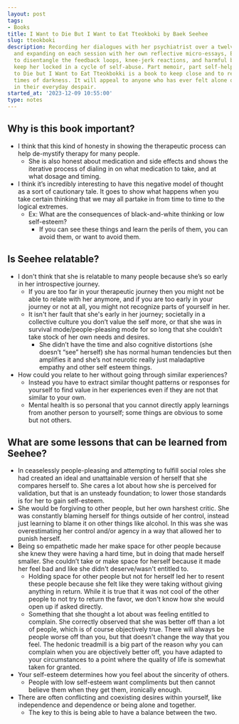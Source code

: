 ```yaml
---
layout: post
tags:
- Books
title: I Want to Die But I Want to Eat Tteokboki by Baek Seehee
slug: tteokboki
description: Recording her dialogues with her psychiatrist over a twelve-week period,
  and expanding on each session with her own reflective micro-essays, Baek begins
  to disentangle the feedback loops, knee-jerk reactions, and harmful behaviors that
  keep her locked in a cycle of self-abuse. Part memoir, part self-help book, I Want
  to Die but I Want to Eat Tteokbokki is a book to keep close and to reach for in
  times of darkness. It will appeal to anyone who has ever felt alone or unjustified
  in their everyday despair.
started_at: '2023-12-09 10:55:00'
type: notes
---
```


## Why is this book important?
* I think that this kind of honesty in showing the therapeutic process can help de-mystify therapy for many people.
    * She is also honest about medication and side effects and shows the iterative process of dialing in on what medication to take, and at what dosage and timing.
* I think it’s incredibly interesting to have this negative model of thought as a sort of cautionary tale. It goes to show what happens when you take certain thinking that we may all partake in from time to time to the logical extremes.
    * Ex: What are the consequences of black-and-white thinking or low self-esteem? 
        * If you can see these things and learn the perils of them, you can avoid them, or want to avoid them. 

## Is Seehee relatable?
* I don't think that she is relatable to many people because she’s so early in her introspective journey.
    * If you are too far in your therapeutic journey then you might not be able to relate with her anymore, and if you are too early in your journey or not at all, you might not recognize parts of yourself in her.
    * It isn't her fault that she's early in her journey; societally in a collective culture you don’t value the self more, or that she was in survival mode/people-pleasing mode for so long that she couldn’t take stock of her own needs and desires. 
        * She didn’t have the time and also cognitive distortions (she doesn’t “see” herself) she has normal human tendencies but then amplifies it and she’s not neurotic really just maladaptive empathy and other self esteem things.
* How could you relate to her without going through similar experiences? 
    * Instead you have to extract similar thought patterns or responses for yourself to find value in her experiences even if they are not that similar to your own.
    * Mental health is so personal that you cannot directly apply learnings from another person to yourself; some things are obvious to some but not others.

## What are some lessons that can be learned from Seehee?
* In ceaselessly people-pleasing and attempting to fulfill social roles she had created an ideal and unattainable version of herself that she compares herself to. She cares a lot about how she is perceived for validation, but that is an unsteady foundation; to lower those standards is for her to gain self-esteem.
* She would be forgiving to other people, but her own harshest critic. She was constantly blaming herself for things outside of her control, instead just learning to blame it on other things like alcohol. In this was she was overestimating her control and/or agency in a way that allowed her to punish herself.
* Being so empathetic made her make space for other people because she knew they were having a hard time, but in doing that made herself smaller. She couldn’t take or make space for herself because it made her feel bad and like she didn't deserve/wasn't entitled to.
    * Holding space for other people but not for herself led her to resent these people because she felt like they were taking without giving anything in return. While it is true that it was not cool of the other people to not try to return the favor, we don't know how she would open up if asked directly.
    * Something that she thought a lot about was feeling entitled to complain. She correctly observed that she was better off than a lot of people, which is of course objectively true. There will always be people worse off than you, but that doesn't change the way that you feel. The hedonic treadmill is a big part of the reason why you can complain when you are objectively better off, you have adapted to your circumstances to a point where the quality of life is somewhat taken for granted.
* Your self-esteem determines how you feel about the sincerity of others.
    * People with low self-esteem want compliments but then cannot believe them when they get them, ironically enough.
* There are often conflicting and coexisting desires within yourself, like independence and dependence or being alone and together.
    * The key to this is being able to have a balance between the two.